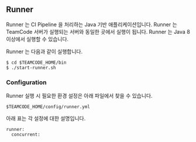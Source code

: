 
## Runner

Runner 는 CI Pipeline 을 처리하는 Java 기반 애플리케이션입니다. Runner 는 TeamCode 서버가 실행되는 서버와 동일한 
곳에서 실행이 됩니다. Runner 는 Java 8 이상에서 실행할 수 있습니다.

Runner 는 다음과 같이 실행합니다.

```
$ cd $TEAMCODE_HOME/bin
$ ./start-runner.sh
```

### Configuration
Runner 실행 시 필요한 환경 설정은 아래 파일에서 찾을 수 있습니다.

```
$TEAMCODE_HOME/config/runner.yml
```

아래 표는 각 설정에 대한 설명입니다.

```
runner:
  concurrent: 
```


